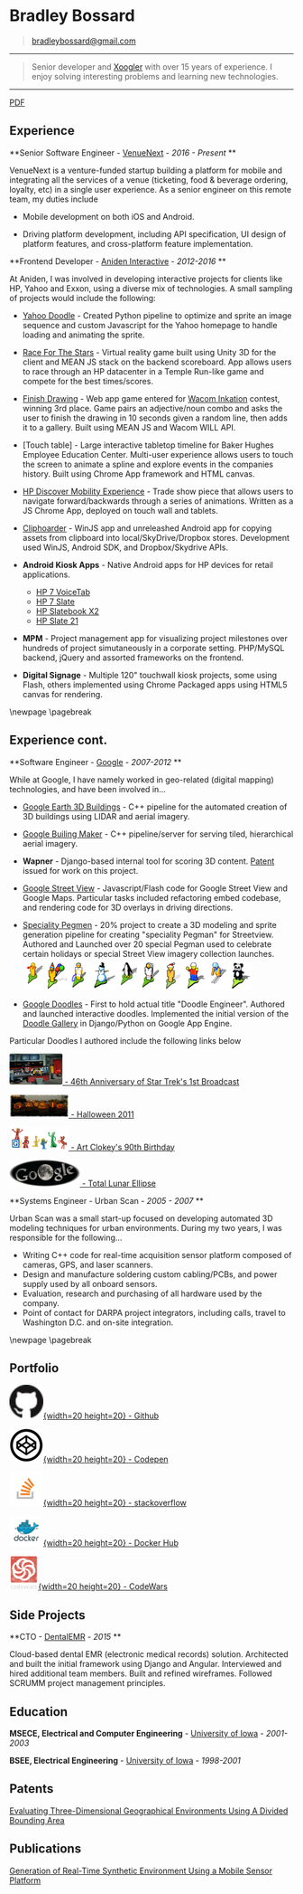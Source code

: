 Bradley Bossard
============

> <bradleybossard@gmail.com>

----

>  Senior developer and [Xoogler](http://google.about.com/od/wx/g/xooglers.htm) with over 15 years of experience.  I enjoy solving interesting problems and learning new technologies.

----

[PDF](http://bradleybossard.github.io/resume/resume-of-bradley-bossard.pdf)

Experience
----------

**Senior Software Engineer - [VenueNext] - *2016 - Present* **

VenueNext is a venture-funded startup building a platform for
mobile and integrating all the services of a venue (ticketing,
food & beverage ordering, loyalty, etc) in a single user experience.  As a
senior engineer on this remote team, my duties include

* Mobile development on both iOS and Android.

* Driving platform development, including API specification, UI design
  of platform features, and cross-platform feature implementation.

**Frontend Developer - [Aniden Interactive] - *2012-2016* **

At Aniden, I was involved in developing interactive projects for clients like HP, Yahoo and Exxon, using a diverse mix of technologies. A small sampling of projects would include the following:

* [Yahoo Doodle] - Created Python pipeline to optimize and sprite an image sequence and custom Javascript for the Yahoo homepage to handle loading and animating the sprite.

* [Race For The Stars] - Virtual reality game built using Unity 3D for the client and MEAN JS stack on the backend scoreboard.  App allows users to race through an HP datacenter in a Temple Run-like game and compete for the best times/scores.

* [Finish Drawing] - Web app game entered for [Wacom Inkation] contest, winning 3rd place.  Game pairs an adjective/noun combo and asks the user to finish the drawing in 10 seconds given a random line, then adds it to a gallery.  Built using MEAN JS and Wacom WILL API.

* [Touch table] - Large interactive tabletop timeline for Baker Hughes Employee Education Center.  Multi-user experience allows users to touch the screen to animate a spline and explore events in the companies history.  Built using Chrome App framework and HTML canvas.

* [HP Discover Mobility Experience] - Trade show piece that allows users to navigate forward/backwards through a series of animations.  Written as a JS Chrome App, deployed on touch wall and tablets.

* [Cliphoarder] - WinJS app and unreleashed Android app for copying assets from clipboard into local/SkyDrive/Dropbox stores.  Development used WinJS, Android SDK, and Dropbox/Skydrive APIs.

* **Android Kiosk Apps** - Native Android apps for HP devices for retail applications.
    * [HP 7 VoiceTab]
    * [HP 7 Slate]
    * [HP Slatebook X2]
    * [HP Slate 21]

* **MPM** - Project management app for visualizing project milestones over hundreds of project simutaneously in a corporate setting.  PHP/MySQL backend, jQuery and assorted frameworks on the frontend.

* **Digital Signage** - Multiple 120" touchwall kiosk projects, some using Flash, others implemented using Chrome Packaged apps using HTML5 canvas for rendering.

\newpage
\pagebreak


Experience cont.
----------

**Software Engineer - [Google] - *2007-2012* **

While at Google, I have namely worked in geo-related (digital mapping) technologies, and have been involved in...

- [Google Earth 3D Buildings] - C++ pipeline for the automated creation of 3D buildings using LIDAR and aerial imagery. 

- [Google Builing Maker] - C++ pipeline/server for serving tiled, hierarchical aerial imagery.

- **Wapner** - Django-based internal tool for scoring 3D content.  [Patent] issued for work on this project.

- [Google Street View] - Javascript/Flash code for Google Street View and Google Maps.  Particular tasks included refactoring embed codebase, and rendering code for 3D overlays in driving directions.

- [Speciality Pegmen] - 20% project to create a 3D modeling and sprite generation pipeline for creating "speciality Pegman" for Streetview. Authored and Launched over 20 special Pegman used to celebrate certain holidays or special Street View imagery collection launches.![](./images/pegman.png)

- [Google Doodles] - First to hold actual title "Doodle Engineer".  Authored and launched interactive doodles.  Implemented the initial version of the [Doodle Gallery] in Django/Python on Google App Engine.

Particular Doodles I authored include the following links below

[![](./images/startrek.png) - 46th Anniversary of Star Trek's 1st Broadcast](http://www.google.com/doodles/46th-anniversary-of-star-treks-1st-broadcast)

[![](./images/halloween.png) - Halloween 2011](http://www.google.com/doodles/halloween-2011)

[![](./images/gumby.png) - Art Clokey's 90th Birthday](http://www.google.com/doodles/art-clokeys-90th-birthday)

[![](./images/lunar.png) - Total Lunar Ellipse](http://www.google.com/doodles/total-lunar-eclipse-live-imagery-provided-by-slooh)

**Systems Engineer - Urban Scan - *2005 - 2007* **

Urban Scan was a small start-up focused on developing automated 3D modeling techniques for urban environments. During my two years, I was responsible for the following...

* Writing C++ code for real-time acquisition sensor platform composed of cameras, GPS, and laser scanners.
* Design and manufacture soldering custom cabling/PCBs, and power supply used by all onboard sensors.
* Evaluation, research and purchasing of all hardware used by the company.
* Point of contact for DARPA project integrators, including calls, travel to Washington D.C. and on-site integration.

\newpage
\pagebreak

Portfolio
---------

[![](./images/github.png){width=20 height=20} - Github](https://github.com/bradleybossard)

[![](./images/codepen.png){width=20 height=20} - Codepen](https://codepen.io/bradleybossard)

[![](./images/stackoverflow.png){width=20 height=20} - stackoverflow](http://stackoverflow.com/users/1754642/bradley-bossard)

[![](./images/docker.png){width=20 height=20} - Docker Hub](https://hub.docker.com/u/bradleybossard)

[![](./images/codewars.png){width=20 height=20} - CodeWars](https://www.codewars.com/users/bradleybossard)

<!--
![](./images/hackerrank.png)[HackerRank](https://www.hackerrank.com/bradleybossard)
-->


Side Projects
-------------

**CTO - [DentalEMR] - *2015* **

Cloud-based dental EMR (electronic medical records) solution.  Architected and built the initial framework using Django and Angular.  Interviewed and hired additional team members.  Built and refined wireframes.  Followed SCRUMM project management principles.


Education
---------

**MSECE, Electrical and Computer Engineering** - [University of Iowa] - *2001-2003* 

**BSEE, Electrical Engineering** - [University of Iowa] - *1998-2001* 

Patents
------------------------

[Evaluating Three-Dimensional Geographical Environments Using A Divided Bounding Area] 

Publications
------------

[Generation of Real-Time Synthetic Environment Using a Mobile Sensor Platform]

<!--
Skills
--------------------

Languages And Frameworks
:   * Javascript (Node, jQuery, Angular, React, Redux
    * Python (Django)
    * C, C++
    * Java (Android)


Databases
:    * Mongo
      * PostgreSQL
      * MySQL
-->

[Xoogler]:http://google.about.com/od/wx/g/xooglers.htm
[VenueNext]:http://www.venuenext.com/
[Aniden Interactive]:http://www.aniden.com/
[Yahoo Doodle]:http://aniden.com/project/yahoo_logo
[Race For The Stars]:http://aniden.com/project/race_for_the_stars
[Finish Drawing]:http://finishdrawing.com
[Wacom Inkation]:http://devpost.com/software/finishdrawing-com
[HP Discover Mobility Experience]:http://aniden.com/project/mobility_touch_experience
[Cliphoarder]:http://cliphoarder.com/
[HP 7 VoiceTab]:https://play.google.com/store/apps/details?id=com.aniden.hp7voicetab.app
[HP 7 Slate]:https://play.google.com/store/apps/details?id=com.aniden.android.pine
[HP Slatebook X2]:https://play.google.com/store/apps/details?id=com.aniden.android.hp.screensaver.slatebook
[HP Slate 21]:https://play.google.com/store/apps/details?id=com.aniden.android.hp.screensaver.aio
[Google]:http://www.google.com
[Google Earth 3D Buildings]:http://www.google.com/earth/explore/showcase/3dbuildings.html
[Google Builing Maker]:http://www.google.com/earth/learn/3dbuildings.html
[Patent]:http://www.google.com/patents/US20150143301 
[Google Street View]:https://www.google.com/maps/streetview/
[Speciality Pegmen]:https://www.google.co.in/intl/en/help/maps/streetview/learn/pegman.html
[Google Doodles]:https://www.google.com/doodles
[Doodle Gallery]:https://www.google.com/doodles
[DentalEMR]:https://dentalemr.com
[University of Iowa]:http://www.uiowa.edu/

[Evaluating Three-Dimensional Geographical Environments Using A Divided Bounding Area]:http://www.google.com/patents/US20150143301
[Generation of Real-Time Synthetic Environment Using a Mobile Sensor Platform]:https://www.nads-sc.uiowa.edu/dscna/2001/Papers/Papelis%20_%20Generation%20of%20Real-Time%20Synthetic%20Environment....pdf

<!--
[](./images/pegman.png)

[![](./images/startrek.png) - 46th Anniversary of Star Trek's 1st Broadcast](http://www.google.com/doodles/46th-anniversary-of-star-treks-1st-broadcast)

[![](./images/halloween.png) - Halloween 2011](http://www.google.com/doodles/halloween-2011)

[![](./images/gumby.png) - Art Clokey's 90th Birthday](http://www.google.com/doodles/art-clokeys-90th-birthday)

[![](./images/lunar.png) - Total Lunar Ellipse](http://www.google.com/doodles/total-lunar-eclipse-live-imagery-provided-by-slooh)

-->
